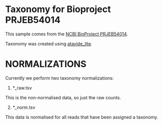 # Taxonomy for Bioproject PRJEB54014

This sample comes from the [NCBI BioProject PRJEB54014](https://www.ncbi.nlm.nih.gov/bioproject/?term=PRJEB54014).

Taxonomy was created using [atavide_lite](https://github.com/linsalrob/atavide_lite).



# NORMALIZATIONS

Currently we perform two taxonomy normalizations:

1. *_raw.tsv

This is the non-normalised data, so just the raw counts. 

2. *_norm.tsv

This data is normalised for all reads that have been assigned a taxonomy.
